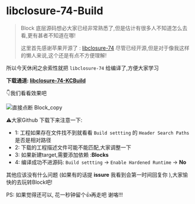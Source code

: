# libclosure-74-Build

> Block 底层源码想必大家已经非常熟悉了,但是估计有很多人不知道怎么去看,更有甚者不知道在哪!
>
> 这里首先感谢苹果开源了 : [libclosure-74](https://opensource.apple.com/source/libclosure/libclosure-74/) 尽管已经开源,但是对于像我这样的懒人来说,这个还是有点不方便理解!

所以今天休闲之余索性就把 `libclosure-74` 给编译了,方便大家学习 

**下载通道: [libclosure-74-KCBuild](https://github.com/LGCooci/libclosure-74-KCBuild)**

👇我们看看效果吧

![直接点断 Block_copy](https://p6-juejin.byteimg.com/tos-cn-i-k3u1fbpfcp/7f18677f55fc4b9eba9aaa25eba7c061~tplv-k3u1fbpfcp-watermark.image)

⚠️大家Github 下载下来注意一下: 
* 1: 工程如果存在文件找不到就看看 `Build settting` 的 `Header Search Paths` 是否是相对路径
* 2: 下载的工程描述文件可能不能匹配,大家调整一下
* 3: 如果新建target,需要添加依赖 :**Blocks** 
* 4: 编译成功不进源码: `Build settting` -> `Enable Hardened Runtime` -> **No**

其他应该没有什么问题 (如果有的话提 **issure** 我看到会第一时间回复你 ),大家愉快的去玩转Block吧! 

PS: 如果觉得还可以, 花一秒钟留个👍再走吧  谢咯!!!

